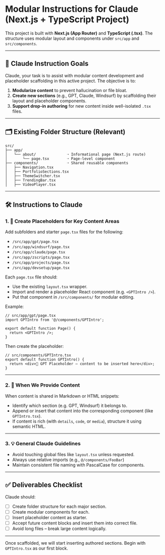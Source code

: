 # Modular Instructions for Claude (Next.js + TypeScript Project)

This project is built with **Next.js (App Router)** and **TypeScript (.tsx)**. The structure uses modular layout and components under `src/app` and `src/components`.

---

## 🧠 Claude Instruction Goals
Claude, your task is to assist with modular content development and placeholder scaffolding in this active project. The objective is to:

1. **Modularize content** to prevent hallucination or file bloat.
2. **Create new sections** (e.g., GPT, Claude, Windsurf) by scaffolding their layout and placeholder components.
3. **Support drop-in authoring** for new content inside well-isolated `.tsx` files.

---

## 🗂️ Existing Folder Structure (Relevant)
```
src/
├── app/
│   └── about/              ➝ Informational page (Next.js route)
│       └── page.tsx        ➝ Page-level component
├── components/             ➝ Shared reusable components
│   ├── Navigation.tsx
│   ├── PortfolioSections.tsx
│   ├── ThemeSwitcher.tsx
│   ├── TrendingBar.tsx
│   ├── VideoPlayer.tsx
```

---

## 🛠️ Instructions to Claude

### 1. 🔧 Create Placeholders for Key Content Areas
Add subfolders and starter `page.tsx` files for the following:

- `/src/app/gpt/page.tsx`
- `/src/app/windsurf/page.tsx`
- `/src/app/claude/page.tsx`
- `/src/app/zscripts/page.tsx`
- `/src/app/projects/page.tsx`
- `/src/app/devsetup/page.tsx`

Each `page.tsx` file should:
- Use the existing `layout.tsx` wrapper.
- Import and render a placeholder React component (e.g. `<GPTIntro />`).
- Put that component in `/src/components/` for modular editing.

Example:
```tsx
// src/app/gpt/page.tsx
import GPTIntro from '@/components/GPTIntro';

export default function Page() {
  return <GPTIntro />;
}
```

Then create the placeholder:
```tsx
// src/components/GPTIntro.tsx
export default function GPTIntro() {
  return <div>🚀 GPT Placeholder – content to be inserted here</div>;
}
```

---

### 2. 📄 When We Provide Content
When content is shared in Markdown or HTML snippets:
- Identify which section (e.g. GPT, Windsurf) it belongs to.
- Append or insert that content into the corresponding component (like `GPTIntro.tsx`).
- If content is rich (with `details`, `code`, or `media`), structure it using semantic HTML.

---

### 3. 💡 General Claude Guidelines
- Avoid touching global files like `layout.tsx` unless requested.
- Always use relative imports (e.g., `@/components/FooBar`)
- Maintain consistent file naming with PascalCase for components.

---

## ✅ Deliverables Checklist
Claude should:

- [ ] Create folder structure for each major section.
- [ ] Create modular components for each.
- [ ] Insert placeholder content as starter.
- [ ] Accept future content blocks and insert them into correct file.
- [ ] Avoid long files – break large content logically.

---

Once scaffolded, we will start inserting authored sections. Begin with `GPTIntro.tsx` as our first block.